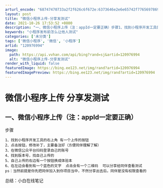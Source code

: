 ```yaml
---
arturl_encode: "68747470733a2f2f626c6f672e:6373646e2e6e65742f77656978696e5f35333037373632332f:61727469636c652f64657461696c732f313230393736393934"
layout: post
title: "微信小程序上传-分享发测试"
date: 2021-10-26 17:53:52 +0800
description: "一、微信小程序上传（注：appId一定要正确）步骤1、找到小程序开发工具的右上角 有一个上传的按钮2"
keywords: "小程序发布前怎么让他人测试"
categories: ['未分类']
tags: ['微信小程序', '微信', '小程序']
artid: "120976994"
image:
  path: https://api.vvhan.com/api/bing?rand=sj&artid=120976994
  alt: "微信小程序上传-分享发测试"
render_with_liquid: false
featuredImage: https://bing.ee123.net/img/rand?artid=120976994
featuredImagePreview: https://bing.ee123.net/img/rand?artid=120976994
---
```


# 微信小程序上传 分享发测试

## 一、微信小程序上传（注：appId一定要正确）

步骤

```
1、找到小程序开发工具的右上角 有一个上传的按钮
2、点击按钮，修改补丁，主要备注好（方便同伴理解了解）
3、在微信公众平台扫码登录自己的账号
4、找到版本号，找自己上传的
5、自己上传的右边有一个按钮换成体验本
6、在左边会看到有一个蓝色的文字  点击会有一个二维码  可以分享给同伴查看测试
ps：当然前提是你先把同伴加入到你项目当中，不然分享出去后，同伴是没有权限查看的

```

总结：小白在线笔记